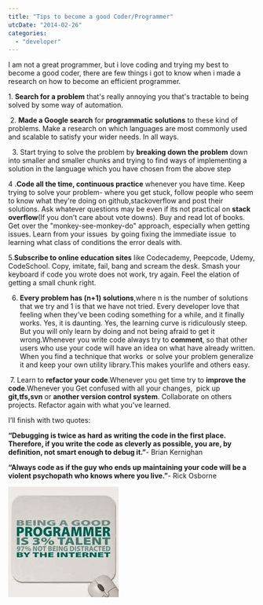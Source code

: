 ```yaml
---
title: "Tips to become a good Coder/Programmer"
utcDate: "2014-02-26"
categories: 
  - "developer"
---
```


I am not a great programmer, but i love coding and trying my best to become a good coder, there are few things i got to know when i made a research on how to become an efficient programmer.  
  
1\. **Search for a problem** that's really annoying you that's tractable to being solved by some way of automation.  
  
 2. **Made a Google search** for **programmatic solutions** to these kind of problems. Make a research on which languages are most commonly used and scalable to satisfy your wider needs. In all ways.  
  
  3. Start trying to solve the problem by **breaking down the problem** down into smaller and smaller chunks and trying to find ways of implementing a solution in the language which you have chosen from the above step  
  
4 .**Code all the time, continuous practice** whenever you have time. Keep trying to solve your problem- where you get stuck, follow people who seem to know what they're doing on github,stackoverflow and post their solutions. Ask whatever questions may be even if its not practical on **stack overflow**(If you don’t care about vote downs). Buy and read lot of books. Get over the "monkey-see-monkey-do" approach, especially when getting issues. Learn from your issues  by going fixing the immediate issue  to learning what class of conditions the error deals with.  
  
5.**Subscribe to online education sites** like Codecademy, Peepcode, Udemy, CodeSchool. Copy, imitate, fail, bang and scream the desk. Smash your keyboard if code you wrote does not work, try again. Feel the elation of getting a small chunk right.    
  
6. **Every problem has (n+1) solutions**,where n is the number of solutions that we try and 1 is that we have not tried. Every developer love that feeling when they’ve been coding something for a while, and it finally works. Yes, it is daunting. Yes, the learning curve is ridiculously steep. But you will only learn by doing and not being afraid to get it wrong.Whenever you write code always try to **comment**, so that other users who use your code will have an idea on what have already written. When you find a technique that works  or solve your problem generalize it and keep your own utility library.This makes yourlife and others easy.  
  
 7. Learn to **refactor your code**.Whenever you get time try to **improve the code**.Whenever you Get confused with all your changes,  pick up **git,tfs,svn** or **another version control system**. Collaborate on others projects. Refactor again with what you've learned.    
  
  

I’ll finish with two quotes:

**“Debugging is twice as hard as writing the code in the first place. Therefore, if you write the code as cleverly as possible, you are, by definition, not smart enough to debug it.”**\- Brian Kernighan

  
  

**“Always code as if the guy who ends up maintaining your code will be a violent psychopath who knows where you live.”**\- Rick Osborne

[![](images/1013f-programmer.jpg)](https://sajeetharan.wordpress.com/wp-content/uploads/2014/02/1013f-programmer.jpg)
